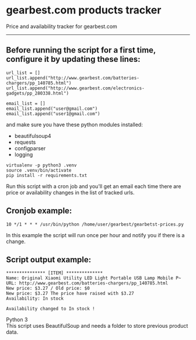 # gearbest.com products tracker
Price and availability tracker for gearbest.com

---

## Before running the script for a first time, configure it by updating  these lines:
````
url_list = []
url_list.append("http://www.gearbest.com/batteries-chargers/pp_140785.html")
url_list.append("http://www.gearbest.com/electronics-gadgets/pp_280338.html")

email_list = []
email_list.append("user@gmail.com")
email_list.append("user1@gmail.com")
````
and make sure you have these python modules installed: 
- beautifulsoup4
- requests
- configparser
- logging
```
virtualenv -p python3 .venv
source .venv/bin/activate
pip install -r requirements.txt
```

Run this script with a cron job and you'll get an email each time there are price or availability changes in the list of tracked urls.

## Cronjob example:
````
10 */1 * * * /usr/bin/python /home/user/gearbest/gearbetst-prices.py
````
In this example the script will run once per hour and notify you if there is a change.

## Script output example:
````
*************** [ITEM] **************
Name: Original Xiaomi Utility LED Light Portable USB Lamp Mobile P~
URL: http://www.gearbest.com/batteries-chargers/pp_140785.html
New price: $3.27 / Old price: $0
New price: $3.27 The price have raised with $3.27
Availability: In stock

Availability changed to In stock !
````
Python 3		
This script uses BeautifulSoup and needs a folder to store previous product data.
